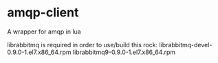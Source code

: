 # amqp-client
A wrapper for amqp in lua

librabbitmq is required in order to use/build this rock:
librabbitmq-devel-0.9.0-1.el7.x86_64.rpm
librabbitmq9-0.9.0-1.el7.x86_64.rpm
